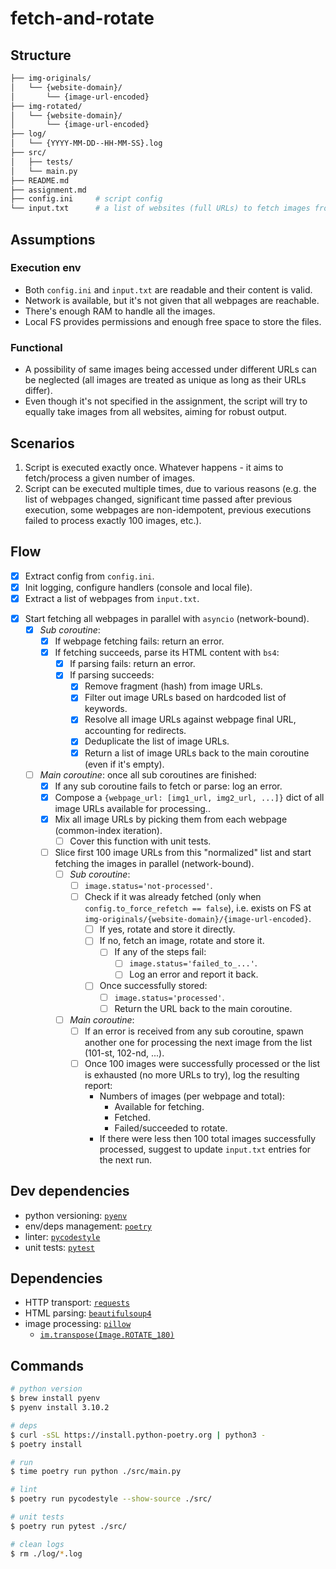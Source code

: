 # fetch-and-rotate

## Structure

```bash
├── img-originals/
│   └── {website-domain}/
│       └── {image-url-encoded}
├── img-rotated/
│   └── {website-domain}/
│       └── {image-url-encoded}
├── log/
│   └── {YYYY-MM-DD--HH-MM-SS}.log
├── src/
│   ├── tests/
│   └── main.py
├── README.md
├── assignment.md
├── config.ini     # script config
└── input.txt      # a list of websites (full URLs) to fetch images from
```

## Assumptions

### Execution env

* Both `config.ini` and `input.txt` are readable and their content is valid.
* Network is available, but it's not given that all webpages are reachable.
* There's enough RAM to handle all the images.
* Local FS provides permissions and enough free space to store the files.

### Functional

* A possibility of same images being accessed under different URLs can be neglected (all images are treated as unique as long as their URLs differ).
* Even though it's not specified in the assignment, the script will try to equally take images from all websites, aiming for robust output.

## Scenarios

1. Script is executed exactly once. Whatever happens - it aims to fetch/process a given number of images.
2. Script can be executed multiple times, due to various reasons (e.g. the list of webpages changed, significant time passed after previous execution, some webpages are non-idempotent, previous executions failed to process exactly 100 images, etc.).

## Flow

- [x] Extract config from `config.ini`.
- [x] Init logging, configure handlers (console and local file).
- [x] Extract a list of webpages from `input.txt`.
<!-- - [ ] Instantiate an `ImageProcessor` (to hold a state of entire process). -->
<!-- - [ ] Start collecting stats for resulting report. -->
- [x] Start fetching all webpages in parallel with `asyncio` (network-bound).
  - [x] *Sub coroutine*:
    - [x] If webpage fetching fails: return an error.
    - [x] If fetching succeeds, parse its HTML content with `bs4`:
      - [x] If parsing fails: return an error.
      - [x] If parsing succeeds:
        - [x] Remove fragment (hash) from image URLs.
        - [x] Filter out image URLs based on hardcoded list of keywords.
        - [x] Resolve all image URLs against webpage final URL, accounting for redirects.
        - [x] Deduplicate the list of image URLs.
        - [x] Return a list of image URLs back to the main coroutine (even if it's empty).
  - [ ] *Main coroutine*: once all sub coroutines are finished:
    - [x] If any sub coroutine fails to fetch or parse: log an error.
    - [x] Compose a `{webpage_url: [img1_url, img2_url, ...]}` dict of all image URLs available for processing..
    - [x] Mix all image URLs by picking them from each webpage (common-index iteration).
      - [ ] Cover this function with unit tests.
    - [ ] Slice first 100 image URLs from this "normalized" list and start fetching the images in parallel (network-bound).
      - [ ] *Sub coroutine*:
        - [ ] `image.status='not-processed'`.
        - [ ] Check if it was already fetched (only when `config.to_force_refetch == false`), i.e. exists on FS at `img-originals/{website-domain}/{image-url-encoded}`.
          - [ ] If yes, rotate and store it directly.
          - [ ] If no, fetch an image, rotate and store it.
            - [ ] If any of the steps fail:
              - [ ] `image.status='failed_to_...'`.
              - [ ] Log an error and report it back.
          - [ ] Once successfully stored:
            - [ ] `image.status='processed'`.
            - [ ] Return the URL back to the main coroutine.
      - [ ] *Main coroutine*:
        - [ ] If an error is received from any sub coroutine, spawn another one for processing the next image from the list (101-st, 102-nd, ...).
        - [ ] Once 100 images were successfully processed or the list is exhausted (no more URLs to try), log the resulting report:
          * Numbers of images (per webpage and total):
            * Available for fetching.
            * Fetched.
            * Failed/succeeded to rotate.
          * If there were less then 100 total images successfully processed, suggest to update `input.txt` entries for the next run.

## Dev dependencies

* python versioning: [`pyenv`](https://github.com/pyenv/pyenv/)
* env/deps management: [`poetry`](https://python-poetry.org/docs/basic-usage/)
* linter: [`pycodestyle`](https://pycodestyle.readthedocs.io/en/latest/)
* unit tests: [`pytest`](https://pytest.org/en/latest/)

## Dependencies

* HTTP transport: [`requests`](https://docs.python-requests.org/en/latest/user/quickstart/)
* HTML parsing: [`beautifulsoup4`](https://www.crummy.com/software/BeautifulSoup/bs4/doc/)
* image processing: [`pillow`](https://pillow.readthedocs.io/)
  * [`im.transpose(Image.ROTATE_180)`](https://pillow.readthedocs.io/en/stable/handbook/tutorial.html#transposing-an-image)

## Commands

```bash
# python version
$ brew install pyenv
$ pyenv install 3.10.2

# deps
$ curl -sSL https://install.python-poetry.org | python3 -
$ poetry install

# run
$ time poetry run python ./src/main.py

# lint
$ poetry run pycodestyle --show-source ./src/

# unit tests
$ poetry run pytest ./src/

# clean logs
$ rm ./log/*.log
```
